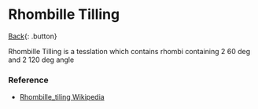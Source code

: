 # Rhombille Tilling

[Back](../../index.md){: .button}

Rhombille Tilling is a tesslation which contains rhombi containing 2 60 deg and 2 120 deg angle

### Reference

- [Rhombille_tiling Wikipedia](https://en.wikipedia.org/wiki/Rhombille_tiling)
